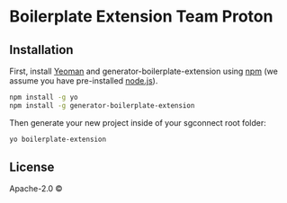 # Boilerplate Extension Team Proton

## Installation

First, install [Yeoman](http://yeoman.io) and generator-boilerplate-extension using [npm](https://www.npmjs.com/) (we assume you have pre-installed [node.js](https://nodejs.org/)).

```bash
npm install -g yo
npm install -g generator-boilerplate-extension
```

Then generate your new project inside of your sgconnect root folder:

```bash
yo boilerplate-extension
```
## License

Apache-2.0 ©
